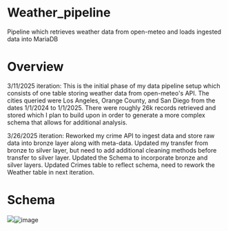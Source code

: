 # Weather_pipeline
Pipeline which retrieves weather data from open-meteo and loads ingested data into MariaDB

# Overview
3/11/2025 iteration: This is the initial phase of my data pipeline setup which consists of one table storing weather data from open-meteo's API.  The cities queried were Los Angeles, Orange County, and San Diego from the dates 1/1/2024 to 1/1/2025.  There were roughly 26k records retrieved and stored which I plan to build upon in order to generate a more complex schema that allows for additional analysis.

3/26/2025 iteration: Reworked my crime API to ingest data and store raw data into bronze layer along with meta-data.  Updated my transfer from bronze to silver layer, but need to add additional cleaning methods before transfer to silver layer.  Updated the Schema to incorporate bronze and silver layers.  Updated Crimes table to reflect schema, need to rework the Weather table in next iteration.

# Schema
<img src="blob:chrome-untrusted://media-app/78fc49ef-6235-40b7-adb0-1be4acf07db9" />![image](https://github.com/user-attachments/assets/d4b32753-df69-44c4-b9df-59581f6c1572)


